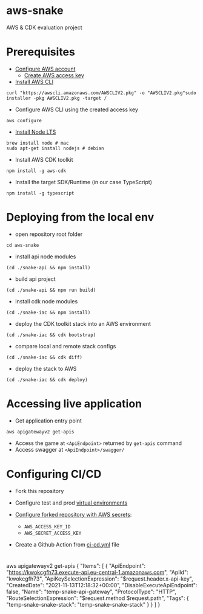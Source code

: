 # aws-snake
AWS &amp; CDK evaluation project

# Prerequisites
- [Configure AWS account](https://docs.aws.amazon.com/cli/latest/userguide/getting-started-prereqs.html)
  - [Create AWS access key](https://docs.aws.amazon.com/IAM/latest/UserGuide/id_credentials_access-keys.html#Using_CreateAccessKey)
- [Install AWS CLI](https://docs.aws.amazon.com/cli/latest/userguide/getting-started-install.html)
```
curl "https://awscli.amazonaws.com/AWSCLIV2.pkg" -o "AWSCLIV2.pkg"sudo installer -pkg AWSCLIV2.pkg -target /
```
- Configure AWS CLI using the created access key
```
aws configure
```
- [Install Node LTS](https://nodejs.org/en/download/)
```
brew install node # mac
sudo apt-get install nodejs # debian
```
- Install AWS CDK toolkit
```
npm install -g aws-cdk
```
- Install the target SDK/Runtime (in our case TypeScript)
```
npm install -g typescript
```
# Deploying from the local env
- open repository root folder
```
cd aws-snake
```
- install api node modules
```
(cd ./snake-api && npm install)
```
- build api project
```
(cd ./snake-api && npm run build)
```
- install cdk node modules
```
(cd ./snake-iac && npm install)
```
- deploy the CDK toolkit stack into an AWS environment
```
(cd ./snake-iac && cdk bootstrap)
```
- compare local and remote stack configs
```
(cd ./snake-iac && cdk diff)
```
- deploy the stack to AWS
```
(cd ./snake-iac && cdk deploy)
```
# Accessing live application
- Get application entry point
```
aws apigatewayv2 get-apis
```
- Access the game at `<ApiEndpoint>` returned by `get-apis` command
- Access swagger at `<ApiEndpoint>/swagger/`

# Configuring CI/CD
- Fork this repository
- Configure test and prod [virtual environments](https://docs.github.com/en/actions/deployment/targeting-different-environments/using-environments-for-deployment#creating-an-environment)

- [Configure forked repository with AWS secrets](https://docs.github.com/en/actions/security-guides/encrypted-secrets#creating-encrypted-secrets-for-a-repository):
    - `AWS_ACCESS_KEY_ID`
    - `AWS_SECRET_ACCESS_KEY`

- Create a Github Action from [ci-cd.yml](.github/workflows/ci-cd.yml) file

# 

aws apigatewayv2 get-apis
{
    "Items": [
        {
            "ApiEndpoint": "https://kwokcgfh73.execute-api.eu-central-1.amazonaws.com",
            "ApiId": "kwokcgfh73",
            "ApiKeySelectionExpression": "$request.header.x-api-key",
            "CreatedDate": "2021-11-13T12:18:32+00:00",
            "DisableExecuteApiEndpoint": false,
            "Name": "temp-snake-api-gateway",
            "ProtocolType": "HTTP",
            "RouteSelectionExpression": "$request.method $request.path",
            "Tags": {
                "temp-snake-snake-stack": "temp-snake-snake-stack"
            }
        }
    ]
}